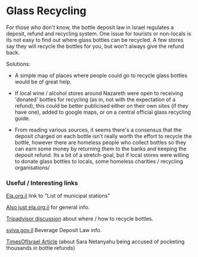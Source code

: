 # Glass Recycling

For those who don't know, the bottle deposit law in Israel regulates a deposit, refund and recycling system. One issue for tourists or non-locals is its not easy to find out where glass bottles can be recycled. A few stores say they will recycle the bottles for you, but won't always give the refund back.

Solutions:

- A simple map of places where people could go to recycle glass bottles would be of great help.

- If local wine / alcohol stores around Nazareth were open to receiving 'donated' bottles for recycling (as in, not with the expectation of a refund), this could be better publicised either on their own sites (if they have one), added to google maps, or on a central official glass recycling guide.

- From reading various sources, it seems there's a consensus that the deposit charged on each bottle isn't really worth the effort to recycle the bottle, however there are homeless people who collect bottles so they can earn some money by returning them to the banks and keeping the deposit refund. Its a bit of a stretch-goal, but if local stores were willing to donate glass bottles to locals, some homeless charities / recycling organisations/

### Useful / Interesting links
[Ela.org.il](http://www.ela.org.il/english/recycle-small-bottles-stations.html) link to "List of municipal stations"

[Also just ela.org.il](http://www.ela.org.il/) for general info.

[Tripadvisor discussion](https://www.tripadvisor.com/ShowTopic-g293977-i1733-k5346312-Deposit_on_bottles-Israel.html) about where / how to recycle bottles.

[sviva.gov.il](http://www.sviva.gov.il/English/env_topics/Solid_Waste/Extended-Producer-Responsibility/Pages/Beverage-Container-Deposit-Law.aspx#GovXParagraphTitle1) Beverage Deposit Law info.

[TimesOfIsrael Article](http://www.timesofisrael.com/pms-wife-accused-of-pocketing-thousands-in-bottle-refunds/) (about Sara Netanyahu being accused of pocketing thousands in bottle refunds)
